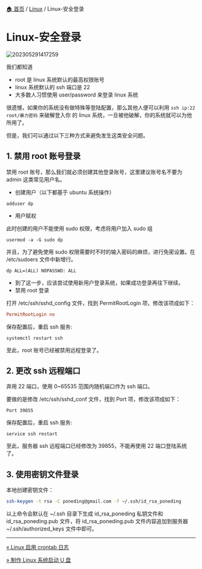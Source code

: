 [🏠 首页](../_index.md) / [Linux](_index.md) / Linux-安全登录

# Linux-安全登录

![202305291417259](https://fs.poneding.com/images/202305291417259.jpg)

我们都知道

- root 是 linux 系统默认的最高权限账号
- linux 系统默认的 ssh 端口是 22
- 大多数人习惯使用 user/password 来登录 linux 系统

很遗憾，如果你的系统没有做特殊等登陆配置，那么其他人便可以利用 `ssh ip:22 root/暴力密码` 来破解登入你 的 linux 系统，一旦被他破解，你的系统就可以为他所用了。

但是，我们可以通过以下三种方式来避免发生这类安全问题。

## 1. 禁用 root 账号登录

禁用 root 账号，那么我们就必须创建其他登录账号，这里建议账号名不要为 admin 这类常见用户名。

- 创建用户（以下都基于 ubuntu 系统操作）

```shell
adduser dp
```

- 用户赋权

此时创建的用户不能使用 sudo 权限，考虑将用户加入 sudo 组

```shell
usermod -a -G sudo dp
```

并且，为了避免使用 sudo 权限需要时不时的输入密码的麻烦，进行免密设置。在 /etc/sudoers 文件中新增行。

```shell
dp ALL=(ALL) NOPASSWD: ALL
```

- 到了这一步，应该尝试使用新用户登录系统，如果成功登录再往下继续。
- 禁用 root 登录

打开 /etc/ssh/sshd_config 文件，找到 PermitRootLogin 项，修改该项成如下：

```ini
PermitRootLogin no
```

保存配置后，重启 ssh 服务:

```shell
systemctl restart ssh
```

至此，root 账号已经被禁用远程登录了。

## 2. 更改 ssh 远程端口

弃用 22 端口，使用 0~65535 范围内随机端口作为 ssh 端口。

要做的是修改 /etc/ssh/sshd_conf 文件，找到 Port 项，修改该项成如下：

```shell
Port 39855
```

保存配置后，重启 ssh 服务:

```shell
service ssh restart
```

至此，服务器 ssh 远程端口已经修改为 39855，不能再使用 22 端口登陆系统了。

## 3. 使用密钥文件登录

本地创建密钥文件：

```bash
ssh-keygen -t rsa -C poneding@gmail.com -f ~/.ssh/id_rsa_poneding
```

以上命令会默认在 ~/.ssh 目录下生成 id_rsa_poneding 私钥文件和 id_rsa_poneding.pub 文件，将 id_rsa_poneding.pub 文件内容追加到服务器 ~/.ssh/authorized_keys 文件中即可。

---
[« Linux 启用 crontab 日志](linux-enable-crontab-log.md)

[» 制作 Linux 系统启动 U 盘](make-bootable-udisk.md)
